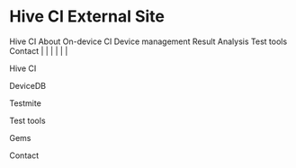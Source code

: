 # Hive CI External Site




Hive CI      About       On-device CI       Device management     Result Analysis    Test tools     Contact
|                        |                  |                     |                  |              |



Hive CI



DeviceDB



Testmite




Test tools




Gems





Contact